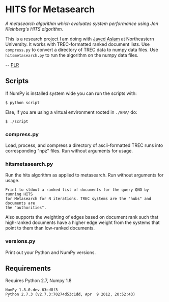 # HITS for Metasearch

*A metasearch algorithm which evaluates system performance using Jon Kleinberg's HITS algorithm.*

This is a research project I am doing with [Javed Aslam](http://www.ccs.neu.edu/home/jaa/) at Northeastern University. It works with TREC-formatted ranked document lists. Use `compress.py` to convert a directory of TREC data to numpy data files. Use `hitsmetasearch.py` to run the algorithm on the numpy data files.

-- [PLR](http://f06mote.com)

## Scripts

If NumPy is installed system wide you can run the scripts with:

    $ python script

Else, if you are using a virtual environment rooted in `./ENV/` do:

    $ ./script

### compress.py

Load, process, and compress a directory of ascii-formatted TREC runs into corresponding "npz" files. Run without arguments for usage.

### hitsmetasearch.py

Run the hits algorithm as applied to metasearch. Run without arguments for usage.

    Print to stdout a ranked list of documents for the query QNO by running HITS
    for Metasearch for N iterations. TREC systems are the "hubs" and documents are
    the "authorities".

Also supports the weighting of edges based on document rank such that high-ranked documents have a higher edge weight from the systems that point to them than low-ranked documents.

### versions.py

Print out your Python and NumPy versions.

## Requirements

Requires Python 2.7, Numpy 1.8

    NumPy 1.8.0.dev-63cd8f3
    Python 2.7.3 (v2.7.3:70274d53c1dd, Apr  9 2012, 20:52:43)
